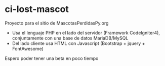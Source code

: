 # ci-lost-mascot
Proyecto para el sitio de MascotasPerdidasPy.org

* Usa el lenguaje PHP en el lado del servidor (Framework CodeIgniter4), conjuntamente con una base de datos MariaDB/MySQL
* Del lado cliente usa HTML con Javascript (Bootstrap + jquery + FontAwesome)

Espero poder tener una beta en poco tiempo
